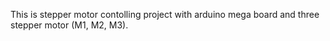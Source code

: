 This is stepper motor contolling project with arduino mega board and three stepper motor (M1, M2, M3). 
